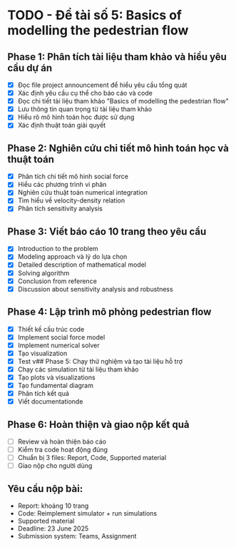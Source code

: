 # TODO - Đề tài số 5: Basics of modelling the pedestrian flow

## Phase 1: Phân tích tài liệu tham khảo và hiểu yêu cầu dự án
- [x] Đọc file project announcement để hiểu yêu cầu tổng quát
- [x] Xác định yêu cầu cụ thể cho báo cáo và code
- [x] Đọc chi tiết tài liệu tham khảo "Basics of modelling the pedestrian flow"
- [x] Lưu thông tin quan trọng từ tài liệu tham khảo
- [x] Hiểu rõ mô hình toán học được sử dụng
- [x] Xác định thuật toán giải quyết

## Phase 2: Nghiên cứu chi tiết mô hình toán học và thuật toán
- [x] Phân tích chi tiết mô hình social force
- [x] Hiểu các phương trình vi phân
- [x] Nghiên cứu thuật toán numerical integration
- [x] Tìm hiểu về velocity-density relation
- [x] Phân tích sensitivity analysis

## Phase 3: Viết báo cáo 10 trang theo yêu cầu
- [x] Introduction to the problem
- [x] Modeling approach và lý do lựa chọn
- [x] Detailed description of mathematical model
- [x] Solving algorithm
- [x] Conclusion from reference
- [x] Discussion about sensitivity analysis and robustness

## Phase 4: Lập trình mô phỏng pedestrian flow
- [x] Thiết kế cấu trúc code
- [x] Implement social force model
- [x] Implement numerical solver
- [x] Tạo visualization
- [x] Test v## Phase 5: Chạy thử nghiệm và tạo tài liệu hỗ trợ
- [x] Chạy các simulation từ tài liệu tham khảo
- [x] Tạo plots và visualizations
- [x] Tạo fundamental diagram
- [x] Phân tích kết quả
- [x] Viết documentationde

## Phase 6: Hoàn thiện và giao nộp kết quả
- [ ] Review và hoàn thiện báo cáo
- [ ] Kiểm tra code hoạt động đúng
- [ ] Chuẩn bị 3 files: Report, Code, Supported material
- [ ] Giao nộp cho người dùng

## Yêu cầu nộp bài:
- Report: khoảng 10 trang
- Code: Reimplement simulator + run simulations
- Supported material
- Deadline: 23 June 2025
- Submission system: Teams, Assignment

